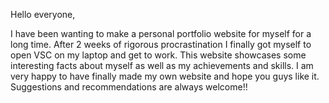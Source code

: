 Hello everyone,

I have been wanting to make a personal portfolio website for myself for a long time. 
After 2 weeks of rigorous procrastination I finally got myself to open VSC on my laptop and get to work.
This website showcases some interesting facts about myself as well as my achievements and skills.
I am very happy to have finally made my own website and hope you guys like it.
Suggestions and recommendations are always welcome!!